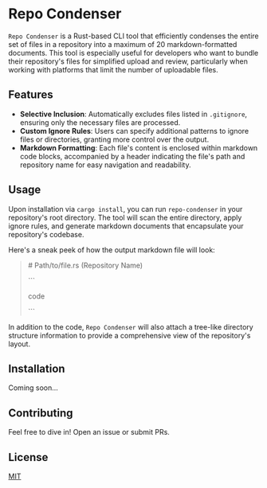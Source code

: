 # Repo Condenser

`Repo Condenser` is a Rust-based CLI tool that efficiently condenses the entire set of files in a repository into a maximum of 20 markdown-formatted documents. This tool is especially useful for developers who want to bundle their repository's files for simplified upload and review, particularly when working with platforms that limit the number of uploadable files.

## Features

- **Selective Inclusion**: Automatically excludes files listed in `.gitignore`, ensuring only the necessary files are processed.
- **Custom Ignore Rules**: Users can specify additional patterns to ignore files or directories, granting more control over the output.
- **Markdown Formatting**: Each file's content is enclosed within markdown code blocks, accompanied by a header indicating the file's path and repository name for easy navigation and readability.

## Usage

Upon installation via `cargo install`, you can run `repo-condenser` in your repository's root directory. The tool will scan the entire directory, apply ignore rules, and generate markdown documents that encapsulate your repository's codebase.

Here's a sneak peek of how the output markdown file will look:

> \# Path/to/file.rs (Repository Name)
>
> \`\`\`
>
> code
>
> \`\`\`

In addition to the code, `Repo Condenser` will also attach a tree-like directory structure information to provide a comprehensive view of the repository's layout.

## Installation

Coming soon...

## Contributing

Feel free to dive in! Open an issue or submit PRs.

## License

[MIT](LICENSE)